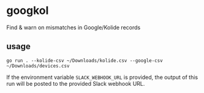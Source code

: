 # googkol

Find &amp; warn on mismatches in Google/Kolide records

## usage

`go run . --kolide-csv ~/Downloads/kolide.csv --google-csv ~/Downloads/devices.csv`

If the environment variable `SLACK_WEBHOOK_URL` is provided, the output of this
run will be posted to the provided Slack webhook URL.
